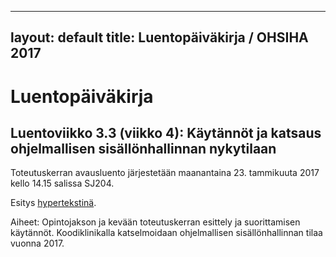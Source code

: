 <!-- luentopaivakirja.html -->

---
layout: default
title: Luentopäiväkirja / OHSIHA 2017
---


# Luentopäiväkirja 

## Luentoviikko 3.3 (viikko 4): Käytännöt ja katsaus ohjelmallisen sisällönhallinnan nykytilaan 

Toteutuskerran avausluento järjestetään maanantaina 23. tammikuuta 2017 kello 14.15 salissa SJ204.

Esitys [hypertekstinä](luento/01/esitys.html).

Aiheet: Opintojakson ja kevään toteutuskerran esittely ja suorittamisen käytännöt. Koodiklinikalla katselmoidaan ohjelmallisen sisällönhallinnan tilaa vuonna 2017.